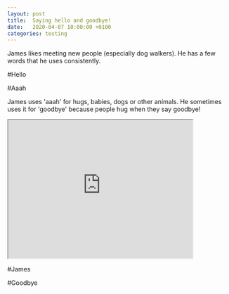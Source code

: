 ```yaml
---
layout: post
title:  Saying hello and goodbye! 
date:   2020-04-07 10:00:00 +0100
categories: testing
---
```

James likes meeting new people (especially dog walkers). He has a few words that he uses consistently. 

#Hello


#Aaah

James uses 'aaah' for hugs, babies, dogs or other animals. He sometimes uses it for 'goodbye' because people hug when they say goodbye! 

<iframe width="420" height="315"
src="https://www.youtube.com/embed/DR_nJR4jS1I">
</iframe>

#James


#Goodbye 